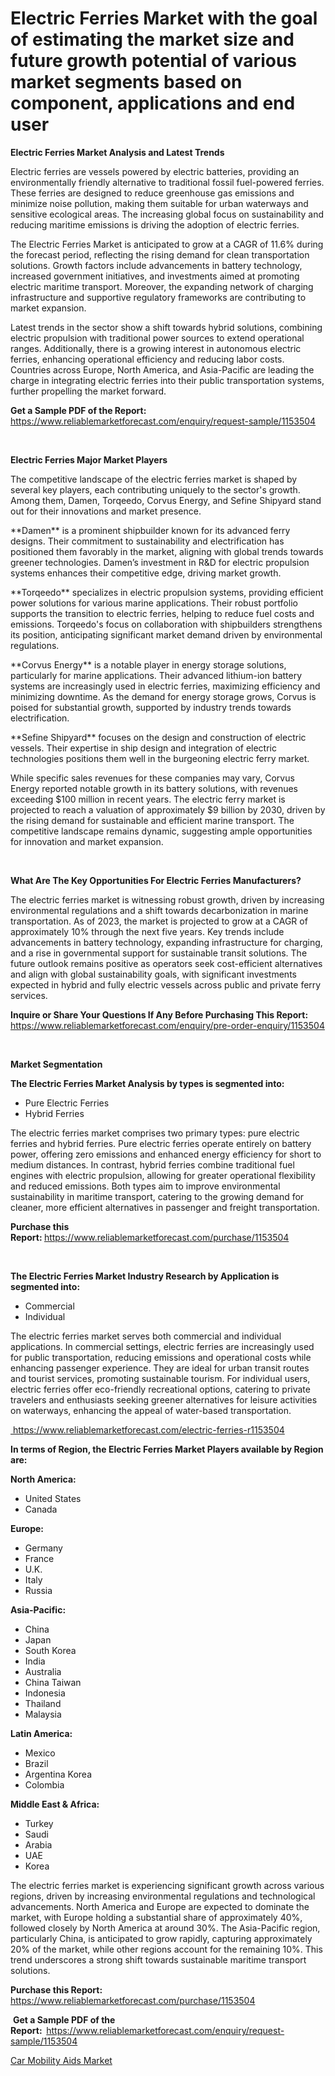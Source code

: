 <p><h1>Electric Ferries Market with the goal of estimating the market size and future growth potential of various market segments based on component, applications and end user</h1></p><p><strong>Electric Ferries Market Analysis and Latest Trends</strong></p>
<p><p>Electric ferries are vessels powered by electric batteries, providing an environmentally friendly alternative to traditional fossil fuel-powered ferries. These ferries are designed to reduce greenhouse gas emissions and minimize noise pollution, making them suitable for urban waterways and sensitive ecological areas. The increasing global focus on sustainability and reducing maritime emissions is driving the adoption of electric ferries.</p><p>The Electric Ferries Market is anticipated to grow at a CAGR of 11.6% during the forecast period, reflecting the rising demand for clean transportation solutions. Growth factors include advancements in battery technology, increased government initiatives, and investments aimed at promoting electric maritime transport. Moreover, the expanding network of charging infrastructure and supportive regulatory frameworks are contributing to market expansion.</p><p>Latest trends in the sector show a shift towards hybrid solutions, combining electric propulsion with traditional power sources to extend operational ranges. Additionally, there is a growing interest in autonomous electric ferries, enhancing operational efficiency and reducing labor costs. Countries across Europe, North America, and Asia-Pacific are leading the charge in integrating electric ferries into their public transportation systems, further propelling the market forward.</p></p>
<p><strong>Get a Sample PDF of the Report:&nbsp;</strong> <a href="https://www.reliablemarketforecast.com/enquiry/request-sample/1153504?utm_campaign=2291&utm_medium=2&utm_source=Github&utm_content=ia&utm_term=30032025&utm_id=electric-ferries">https://www.reliablemarketforecast.com/enquiry/request-sample/1153504</a></p>
<p>&nbsp;</p>
<p><strong>Electric Ferries Major Market Players</strong></p>
<p><p>The competitive landscape of the electric ferries market is shaped by several key players, each contributing uniquely to the sector's growth. Among them, Damen, Torqeedo, Corvus Energy, and Sefine Shipyard stand out for their innovations and market presence.</p><p>**Damen** is a prominent shipbuilder known for its advanced ferry designs. Their commitment to sustainability and electrification has positioned them favorably in the market, aligning with global trends towards greener technologies. Damen’s investment in R&D for electric propulsion systems enhances their competitive edge, driving market growth.</p><p>**Torqeedo** specializes in electric propulsion systems, providing efficient power solutions for various marine applications. Their robust portfolio supports the transition to electric ferries, helping to reduce fuel costs and emissions. Torqeedo's focus on collaboration with shipbuilders strengthens its position, anticipating significant market demand driven by environmental regulations.</p><p>**Corvus Energy** is a notable player in energy storage solutions, particularly for marine applications. Their advanced lithium-ion battery systems are increasingly used in electric ferries, maximizing efficiency and minimizing downtime. As the demand for energy storage grows, Corvus is poised for substantial growth, supported by industry trends towards electrification.</p><p>**Sefine Shipyard** focuses on the design and construction of electric vessels. Their expertise in ship design and integration of electric technologies positions them well in the burgeoning electric ferry market.</p><p>While specific sales revenues for these companies may vary, Corvus Energy reported notable growth in its battery solutions, with revenues exceeding $100 million in recent years. The electric ferry market is projected to reach a valuation of approximately $9 billion by 2030, driven by the rising demand for sustainable and efficient marine transport. The competitive landscape remains dynamic, suggesting ample opportunities for innovation and market expansion.</p></p>
<p>&nbsp;</p>
<p><strong>What Are The Key Opportunities For Electric Ferries Manufacturers?</strong></p>
<p><p>The electric ferries market is witnessing robust growth, driven by increasing environmental regulations and a shift towards decarbonization in marine transportation. As of 2023, the market is projected to grow at a CAGR of approximately 10% through the next five years. Key trends include advancements in battery technology, expanding infrastructure for charging, and a rise in governmental support for sustainable transit solutions. The future outlook remains positive as operators seek cost-efficient alternatives and align with global sustainability goals, with significant investments expected in hybrid and fully electric vessels across public and private ferry services.</p></p>
<p><strong>Inquire or Share Your Questions If Any Before Purchasing This Report:</strong> <a href="https://www.reliablemarketforecast.com/enquiry/pre-order-enquiry/1153504?utm_campaign=2291&utm_medium=2&utm_source=Github&utm_content=ia&utm_term=30032025&utm_id=electric-ferries">https://www.reliablemarketforecast.com/enquiry/pre-order-enquiry/1153504</a></p>
<p>&nbsp;</p>
<p><strong>Market Segmentation</strong></p>
<p><strong>The Electric Ferries Market Analysis by types is segmented into:</strong></p>
<p><ul><li>Pure Electric Ferries</li><li>Hybrid Ferries</li></ul></p>
<p><p>The electric ferries market comprises two primary types: pure electric ferries and hybrid ferries. Pure electric ferries operate entirely on battery power, offering zero emissions and enhanced energy efficiency for short to medium distances. In contrast, hybrid ferries combine traditional fuel engines with electric propulsion, allowing for greater operational flexibility and reduced emissions. Both types aim to improve environmental sustainability in maritime transport, catering to the growing demand for cleaner, more efficient alternatives in passenger and freight transportation.</p></p>
<p><strong>Purchase this Report:&nbsp;</strong><a href="https://www.reliablemarketforecast.com/purchase/1153504?utm_campaign=2291&utm_medium=2&utm_source=Github&utm_content=ia&utm_term=30032025&utm_id=electric-ferries">https://www.reliablemarketforecast.com/purchase/1153504</a></p>
<p>&nbsp;</p>
<p><strong>The Electric Ferries Market Industry Research by Application is segmented into:</strong></p>
<p><ul><li>Commercial</li><li>Individual</li></ul></p>
<p><p>The electric ferries market serves both commercial and individual applications. In commercial settings, electric ferries are increasingly used for public transportation, reducing emissions and operational costs while enhancing passenger experience. They are ideal for urban transit routes and tourist services, promoting sustainable tourism. For individual users, electric ferries offer eco-friendly recreational options, catering to private travelers and enthusiasts seeking greener alternatives for leisure activities on waterways, enhancing the appeal of water-based transportation.</p></p>
<p><a href="https://www.reliablemarketforecast.com/electric-ferries-r1153504?utm_campaign=2291&utm_medium=2&utm_source=Github&utm_content=ia&utm_term=30032025&utm_id=electric-ferries">&nbsp;https://www.reliablemarketforecast.com/electric-ferries-r1153504</a></p>
<p><strong>In terms of Region, the Electric Ferries Market Players available by Region are:</strong></p>
<p>
    <p> <strong> North America: </strong>
        <ul>
            <li>United States</li>
            <li>Canada</li>
        </ul>
        </p> 
    <p> <strong> Europe: </strong>
        <ul>
            <li>Germany</li>
            <li>France</li>
            <li>U.K.</li>
            <li>Italy</li>
            <li>Russia</li>
        </ul>
        </p> 
    <p> <strong> Asia-Pacific: </strong>
        <ul>
            <li>China</li>
            <li>Japan</li>
            <li>South Korea</li>
            <li>India</li>
            <li>Australia</li>
            <li>China Taiwan</li>
            <li>Indonesia</li>
            <li>Thailand</li>
            <li>Malaysia</li>
        </ul>
        </p> 
    <p> <strong> Latin America: </strong>
        <ul>
            <li>Mexico</li>
            <li>Brazil</li>
            <li>Argentina Korea</li>
            <li>Colombia</li>
        </ul>
        </p> 
    <p> <strong> Middle East & Africa: </strong>
        <ul>
            <li>Turkey</li>
            <li>Saudi</li>
            <li>Arabia</li>
            <li>UAE</li>
            <li>Korea</li>
        </ul>
    </p>
    </p>
<p><p>The electric ferries market is experiencing significant growth across various regions, driven by increasing environmental regulations and technological advancements. North America and Europe are expected to dominate the market, with Europe holding a substantial share of approximately 40%, followed closely by North America at around 30%. The Asia-Pacific region, particularly China, is anticipated to grow rapidly, capturing approximately 20% of the market, while other regions account for the remaining 10%. This trend underscores a strong shift towards sustainable maritime transport solutions.</p></p>
<p><strong>Purchase this Report: </strong><a href="https://www.reliablemarketforecast.com/purchase/1153504?utm_campaign=2291&utm_medium=2&utm_source=Github&utm_content=ia&utm_term=30032025&utm_id=electric-ferries">https://www.reliablemarketforecast.com/purchase/1153504</a></p>
<p>&nbsp;<strong>Get a Sample PDF of the Report:&nbsp;&nbsp;</strong><a href="https://www.reliablemarketforecast.com/enquiry/request-sample/1153504?utm_campaign=2291&utm_medium=2&utm_source=Github&utm_content=ia&utm_term=30032025&utm_id=electric-ferries">https://www.reliablemarketforecast.com/enquiry/request-sample/1153504</a></p>
<p><strong></strong></p>
<p><p><a href="https://github.com/rileymgdorcas/Market-Research-Report-List-1/blob/main/car-mobility-aids-market.md?utm_campaign=2291&utm_medium=2&utm_source=Github&utm_content=ia&utm_term=30032025&utm_id=electric-ferries">Car Mobility Aids Market</a></p></p>